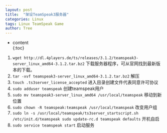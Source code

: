 ```yaml
---
layout: post                                                    
title:  "架设TeamSpeak3服务器"
categories: Linux
tags: Linux TeamSpeak Game
author: Tree
---
```


* content                                                       
{:toc}

1. `wget http://dl.4players.de/ts/releases/3.1.2/teamspeak3-server_linux_amd64-3.1.2.tar.bz2` 下载服务器程序，可从官网找到最新版本的下载。
2. `tar -xvf teamspeak3-server_linux_amd64-3.1.2.tar.bz2` 解压
3. `touch .ts3server_license_accepted` 进入目录创建文件代表同意许可协议
4. `sudo adduser teamspeak` 创建teamspeak用户
5. `sudo mv teamspeak3-server_linux_amd64 /usr/local/teamspeak` 移动到新位置
6. `sudo chown -R teamspeak:teamspeak /usr/local/teamspeak` 改变用户组
7. `sudo ln -s /usr/local/teamspeak/ts3server_startscript.sh /etc/init.d/teamspeak sudo update-rc.d teamspeak defaults` 开机自启
8. `sudo service teamspeak start` 启动服务
